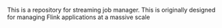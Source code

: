 This is a repository for streaming job manager.
This is originally designed for managing Flink applications at a massive scale
